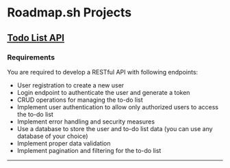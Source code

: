 # Roadmap.sh Projects

## [Todo List API](TodoListAPI/main.py)

### Requirements

You are required to develop a RESTful API with following endpoints:

* User registration to create a new user
* Login endpoint to authenticate the user and generate a token
* CRUD operations for managing the to-do list
* Implement user authentication to allow only authorized users to access the to-do list
* Implement error handling and security measures
* Use a database to store the user and to-do list data (you can use any database of your choice)
* Implement proper data validation
* Implement pagination and filtering for the to-do list

<hr>

